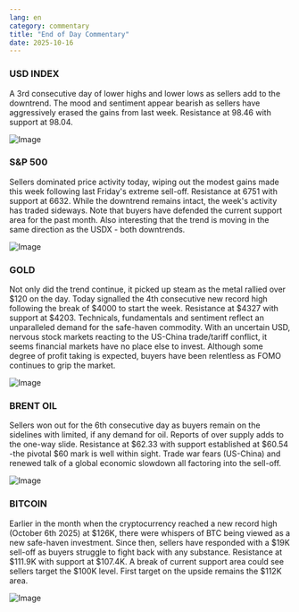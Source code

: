 ```yaml
---
lang: en
category: commentary
title: "End of Day Commentary"
date: 2025-10-16
---
```


### USD INDEX

A 3rd consecutive day of lower highs and lower lows as sellers add to the downtrend. The mood and sentiment appear bearish as sellers have aggressively erased the gains from last week. Resistance at 98.46 with support at 98.04. 

![Image](https://markleighedu.github.io/img/Oct-2025/16-Oct-2025/usdindex.jpg)

### S&P 500

Sellers dominated price activity today, wiping out the modest gains made this week following last Friday's extreme sell-off. Resistance at 6751 with support at 6632. While the downtrend remains intact, the week's activity has traded sideways. Note that buyers have defended the current support area for the past month. Also interesting that the trend is moving in the same direction as the USDX - both downtrends. 

![Image](https://markleighedu.github.io/img/Oct-2025/16-Oct-2025/sp500.jpg)

### GOLD

Not only did the trend continue, it picked up steam as the metal rallied over $120 on the day. Today signalled the 4th consecutive new record high following the break of $4000 to start the week. Resistance at $4327 with support at $4203. Technicals, fundamentals and sentiment reflect an unparalleled demand for the safe-haven commodity. With an uncertain USD, nervous stock markets reacting to the US-China trade/tariff conflict, it seems financial markets have no place else to invest. Although some degree of profit taking is expected, buyers have been relentless as FOMO continues to grip the market.  

![Image](https://markleighedu.github.io/img/Oct-2025/16-Oct-2025/gold.jpg)

### BRENT OIL

Sellers won out for the 6th consecutive day as buyers remain on the sidelines with limited, if any demand for oil. Reports of over supply adds to the one-way slide. Resistance at $62.33 with support established at $60.54 -the pivotal $60 mark is well within sight. Trade war fears (US-China) and renewed talk of a global economic slowdown all factoring into the sell-off.

![Image](https://markleighedu.github.io/img/Oct-2025/16-Oct-2025/brentoil.jpg)

### BITCOIN

Earlier in the month when the cryptocurrency reached a new record high (October 6th 2025) at $126K, there were whispers of BTC being viewed as a new safe-haven investment. Since then, sellers have responded with a $19K sell-off as buyers struggle to fight back with any substance. Resistance at $111.9K with support at $107.4K. A break of current support area could see sellers target the $100K level. First target on the upside remains the $112K area.

![Image](https://markleighedu.github.io/img/Oct-2025/16-Oct-2025/bitcoin.jpg)

